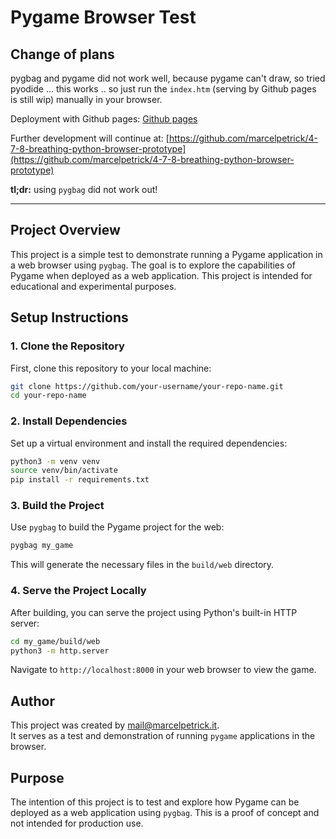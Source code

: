 # Pygame Browser Test

## Change of plans
pygbag and pygame did not work well, because pygame can't draw, so tried pyodide ... this works .. so just run the `index.htm` (serving by Github pages is still wip) manually in your browser.

Deployment with Github pages: [Github pages](https://marcelpetrick.github.io/codingWithGPT/pythonBrowserTest/)

Further development will continue at: [https://github.com/marcelpetrick/4-7-8-breathing-python-browser-prototype](https://github.com/marcelpetrick/4-7-8-breathing-python-browser-prototype)

**tl;dr:** using `pygbag` did not work out!

------------------------------------

## Project Overview

This project is a simple test to demonstrate running a Pygame application in a web browser using `pygbag`. The goal is to explore the capabilities of Pygame when deployed as a web application. This project is intended for educational and experimental purposes.

## Setup Instructions

### 1. Clone the Repository

First, clone this repository to your local machine:

```bash
git clone https://github.com/your-username/your-repo-name.git
cd your-repo-name
```

### 2. Install Dependencies

Set up a virtual environment and install the required dependencies:

```bash
python3 -m venv venv
source venv/bin/activate
pip install -r requirements.txt
```

### 3. Build the Project

Use `pygbag` to build the Pygame project for the web:

```bash
pygbag my_game
```

This will generate the necessary files in the `build/web` directory.

### 4. Serve the Project Locally

After building, you can serve the project using Python's built-in HTTP server:

```bash
cd my_game/build/web
python3 -m http.server
```

Navigate to `http://localhost:8000` in your web browser to view the game.

## Author

This project was created by mail@marcelpetrick.it.  
It serves as a test and demonstration of running `pygame` applications in the browser.

## Purpose

The intention of this project is to test and explore how Pygame can be deployed as a web application using `pygbag`. This is a proof of concept and not intended for production use.

